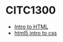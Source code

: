 # CITC1300

<ul>
    <li><a href="Intro_to_html/index.html" target="_blank">Intro to HTML</a></li>
    <li><a href="html5_css" target="_blank">html5 intro to css</a></li>
</ul>
